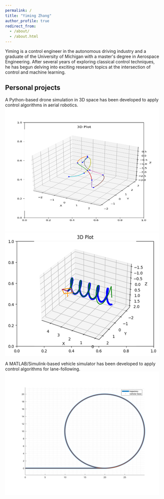 ```yaml
---
permalink: /
title: "Yiming Zhang"
author_profile: true
redirect_from: 
  - /about/
  - /about.html
---
```


Yiming is a control engineer in the autonomous driving industry and a graduate of the University of Michigan with a master's degree in Aerospace Engineering. After several years of exploring classical control techniques, he has begun delving into exciting research topics at the intersection of control and machine learning.  

## Personal projects
A Python-based drone simulation in 3D space has been developed to apply control algorithms in aerial robotics.  
<img src="../images/drone/randomly_sampled_trajectory_10seeds.png" alt="Example Image" width="500" height="400">
<img src="../images/drone/drone_tracking_a_trajectory.png" alt="Example Image" width="500" height="400">

A MATLAB/Simulink-based vehicle simulator has been developed to apply control algorithms for lane-following.    
<img src="../images/vehicle/xy.png" alt="Example Image" width="500" height="400">